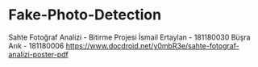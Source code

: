 # Fake-Photo-Detection
Sahte Fotoğraf Analizi - Bitirme Projesi
İsmail Ertaylan - 181180030
Büşra Arık - 181180006
https://www.docdroid.net/y0mbR3e/sahte-fotograf-analizi-poster-pdf
